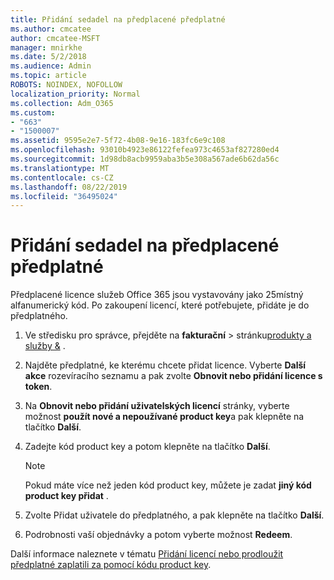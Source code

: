 ```yaml
---
title: Přidání sedadel na předplacené předplatné
ms.author: cmcatee
author: cmcatee-MSFT
manager: mnirkhe
ms.date: 5/2/2018
ms.audience: Admin
ms.topic: article
ROBOTS: NOINDEX, NOFOLLOW
localization_priority: Normal
ms.collection: Adm_O365
ms.custom:
- "663"
- "1500007"
ms.assetid: 9595e2e7-5f72-4b08-9e16-183fc6e9c108
ms.openlocfilehash: 93010b4923e86122fefea973c4653af827280ed4
ms.sourcegitcommit: 1d98db8acb9959aba3b5e308a567ade6b62da56c
ms.translationtype: MT
ms.contentlocale: cs-CZ
ms.lasthandoff: 08/22/2019
ms.locfileid: "36495024"
---
```

# <a name="add-seats-to-a-prepaid-subscription"></a>Přidání sedadel na předplacené předplatné

Předplacené licence služeb Office 365 jsou vystavovány jako 25místný alfanumerický kód. Po zakoupení licencí, které potřebujete, přidáte je do předplatného. 

1. Ve středisku pro správce, přejděte na **fakturační** > stránku[produkty a služby &](https://go.microsoft.com/fwlink/p/?linkid=842054) .

2. Najděte předplatné, ke kterému chcete přidat licence. Vyberte **Další akce** rozevíracího seznamu a pak zvolte **Obnovit nebo přidání licence s token**.

3. Na **Obnovit nebo přidání uživatelských licencí** stránky, vyberte možnost **použít nové a nepoužívané product key**a pak klepněte na tlačítko **Další**.

4. Zadejte kód product key a potom klepněte na tlačítko **Další**.

    > [!NOTE]
    > Pokud máte více než jeden kód product key, můžete je zadat **jiný kód product key přidat** .

5. Zvolte Přidat uživatele do předplatného, a pak klepněte na tlačítko **Další**.

6. Podrobnosti vaší objednávky a potom vyberte možnost **Redeem**.

Další informace naleznete v tématu [Přidání licencí nebo prodloužit předplatné zaplatili za pomocí kódu product key](https://docs.microsoft.com/office365/admin/misc/add-licenses-using-product-key).